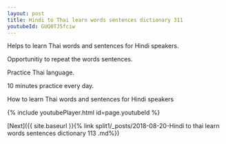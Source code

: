 ```yaml
---
layout: post
title: Hindi to Thai learn words sentences dictionary 311 
youtubeId: GUQ0TJ5fciw
---
```

 
 
Helps to learn Thai words and sentences for Hindi speakers.

Opportunitiy to repeat the words sentences. 

Practice Thai language. 
 
10 minutes practice every day. 
 
How to learn Thai words and sentences for Hindi speakers 
 
{% include youtubePlayer.html id=page.youtubeId %}
 
 
[Next]({{ site.baseurl }}{% link  split1/_posts/2018-08-20-Hindi to thai learn words sentences dictionary 113 .md%})
 
